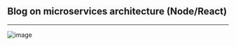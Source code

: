 ## Blog on microservices architecture (Node/React)

---
![image](https://user-images.githubusercontent.com/9416828/153635530-137b5b20-88b1-455c-89aa-1cbd7db708e6.png)
